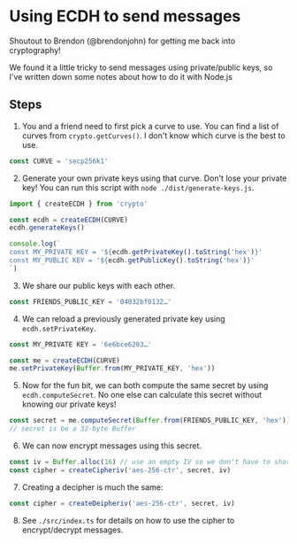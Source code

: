 # Using ECDH to send messages

Shoutout to Brendon (@brendonjohn) for getting me back into cryptography!

We found it a little tricky to send messages using private/public keys, so I've
written down some notes about how to do it with Node.js

## Steps

1. You and a friend need to first pick a curve to use. You can find a list of
   curves from `crypto.getCurves()`. I don't know which curve is the best to
   use.

```typescript
const CURVE = 'secp256k1'
```

2. Generate your own private keys using that curve. Don't lose your private
   key! You can run this script with `node ./dist/generate-keys.js`.

```typescript
import { createECDH } from 'crypto'

const ecdh = createECDH(CURVE)
ecdh.generateKeys()

console.log(`
const MY_PRIVATE KEY = '${ecdh.getPrivateKey().toString('hex')}'
const MY_PUBLIC KEY = '${ecdh.getPublicKey().toString('hex')}'
`)
```

3. We share our public keys with each other.

```typescript
const FRIENDS_PUBLIC_KEY = '04032bf0132…'
```

4. We can reload a previously generated private key using `ecdh.setPrivateKey`.

```typescript
const MY_PRIVATE KEY = '6e6bce6203…'

const me = createECDH(CURVE)
me.setPrivateKey(Buffer.from(MY_PRIVATE_KEY, 'hex'))
```

5. Now for the fun bit, we can both compute the same secret by using `ecdh.computeSecret`. No one else can calculate this secret without knowing our private keys!

```typescript
const secret = me.computeSecret(Buffer.from(FRIENDS_PUBLIC_KEY, 'hex'))
// secret is be a 32-byte Buffer
```

6. We can now encrypt messages using this secret.

```typescript
const iv = Buffer.alloc(16) // use an empty IV so we don't have to share this.
const cipher = createCipheriv('aes-256-ctr', secret, iv)
```

7. Creating a decipher is much the same:

```typescript
const cipher = createDeipheriv('aes-256-ctr', secret, iv)
```

8. See `./src/index.ts` for details on how to use the cipher to encrypt/decrypt
   messages.
